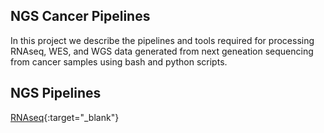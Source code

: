 ## NGS Cancer Pipelines
In this project we describe the pipelines and tools required for processing RNAseq, WES, and WGS data generated from next geneation sequencing from cancer samples using bash and python scripts.

## NGS Pipelines
[RNAseq](Scripts/RNAseq){:target="_blank"}
